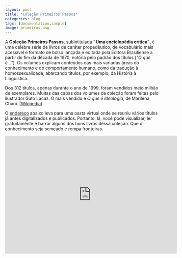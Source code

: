 ```yaml
---
layout: post
title: "Coleção Primeiros Passos"
categories: blog
tags: [documentation,sample]
image: primeiros.png
---
```


<meta property="og:url"                content="http://www.cursinhocabure.org/blog/primeiros-passos.html" />
<meta property="og:type"               content="article" />
<meta property="og:title"              content="Coleção Primeiros Passos digitalizada: mais de cem títulos" />
<meta property="og:description"        content="Disponibilizamos através do nosso site o acesso a uma pasta virtual onde se reuniu vários títulos digitalizados da Coleção Primeiros Passos, publicada pela Editora Brasiliense na década de 70." />
<meta property="og:image"              content="http://www.cursinhocabure.org/assets/img/primeiros.png" />

A **Coleção Primeiros Passos**, subintitulada **"Uma enciclopédia crítica"**, é uma célebre série de livros de caráter propedêutico, de vocabulário mais acessível e formato de bolso lançada e editada pela Editora Brasiliense a partir do fim da década de 1970, notória pelo padrão dos títulos (*"O que é..."*). Os volumes explicam conteúdos das mais variadas áreas do conhecimento e do comportamento humano, como da tradução à homossexualidade, abarcando títulos, por exemplo, da História à Linguística.

Dos 312 títulos, apenas durante o ano de 1999, foram vendidos meio milhão de exemplares. Muitas das capas dos volumes da coleção foram feitas pelo ilustrador Guto Lacaz. O mais vendido é *O que é Ideologia*, de Marilena Chaui. ([Wikipedia](https://pt.wikipedia.org/wiki/Cole%C3%A7%C3%A3o_Primeiros_Passos))

O [endereço](https://archive.org/details/bordenavej.oqueecomunicacao) abaixo leva para uma pasta virtual onde se reuniu vários títulos já antes digitalizados e publicados. Portanto, lá, você pode visualizar, ler gratuitamente e baixar alguns dos bons livros dessa coleção. Que o conhecimento seja semeado e rompa fronteiras.

<iframe src="https://archive.org/embed/bordenavej.oqueecomunicacao" width="560" height="384" frameborder="0" webkitallowfullscreen="true" mozallowfullscreen="true" allowfullscreen></iframe>